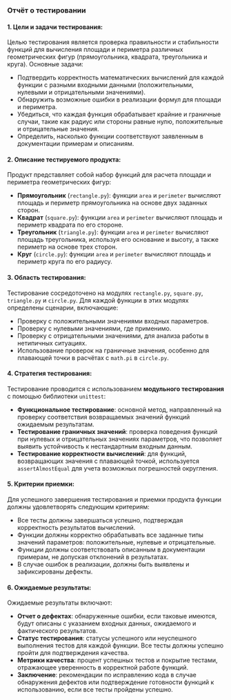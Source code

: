### Отчёт о тестировании

#### 1. Цели и задачи тестирования:
Целью тестирования является проверка правильности и стабильности функций для вычисления площади и периметра различных геометрических фигур (прямоугольника, квадрата, треугольника и круга). Основные задачи:
- Подтвердить корректность математических вычислений для каждой функции с разными входными данными (положительными, нулевыми и отрицательными значениями).
- Обнаружить возможные ошибки в реализации формул для площади и периметра.
- Убедиться, что каждая функция обрабатывает крайние и граничные случаи, такие как радиус или стороны равные нулю, положительные и отрицательные значения.
- Определить, насколько функции соответствуют заявленным в документации примерам и описаниям.

#### 2. Описание тестируемого продукта:
Продукт представляет собой набор функций для расчета площади и периметра геометрических фигур:
- **Прямоугольник** (`rectangle.py`): функции `area` и `perimeter` вычисляют площадь и периметр прямоугольника на основе двух заданных сторон.
- **Квадрат** (`square.py`): функции `area` и `perimeter` вычисляют площадь и периметр квадрата по его стороне.
- **Треугольник** (`triangle.py`): функции `area` и `perimeter` вычисляют площадь треугольника, используя его основание и высоту, а также периметр на основе трех сторон.
- **Круг** (`circle.py`): функции `area` и `perimeter` вычисляют площадь и периметр круга по его радиусу.

#### 3. Область тестирования:
Тестирование сосредоточено на модулях `rectangle.py`, `square.py`, `triangle.py` и `circle.py`. Для каждой функции в этих модулях определены сценарии, включающие:
- Проверку с положительными значениями входных параметров.
- Проверку с нулевыми значениями, где применимо.
- Проверку с отрицательными значениями, для анализа работы в нетипичных ситуациях.
- Использование проверок на граничные значения, особенно для плавающей точки в расчётах с `math.pi` в `circle.py`.

#### 4. Стратегия тестирования:
Тестирование проводится с использованием **модульного тестирования** с помощью библиотеки `unittest`:
- **Функциональное тестирование**: основной метод, направленный на проверку соответствия возвращаемых значений функций ожидаемым результатам.
- **Тестирование граничных значений**: проверка поведения функций при нулевых и отрицательных значениях параметров, что позволяет выявить устойчивость к нестандартным входным данным.
- **Тестирование корректности вычислений**: для функций, возвращающих значения с плавающей точкой, используется `assertAlmostEqual` для учета возможных погрешностей округления.

#### 5. Критерии приемки:
Для успешного завершения тестирования и приемки продукта функции должны удовлетворять следующим критериям:
- Все тесты должны завершаться успешно, подтверждая корректность результатов вычислений.
- Функции должны корректно обрабатывать все заданные типы значений параметров: положительные, нулевые и отрицательные.
- Функции должны соответствовать описанным в документации примерам, не допуская отклонений в результатах.
- В случае ошибок в реализации, должны быть выявлены и зафиксированы дефекты.

#### 6. Ожидаемые результаты:
Ожидаемые результаты включают:
- **Отчет о дефектах**: обнаруженные ошибки, если таковые имеются, будут описаны с указанием входных данных, ожидаемого и фактического результатов.
- **Статус тестирования**: статусы успешного или неуспешного выполнения тестов для каждой функции. Все тесты должны успешно пройти для подтверждения качества.
- **Метрики качества**: процент успешных тестов и покрытие тестами, отражающее уверенность в корректной работе функций.
- **Заключение**: рекомендации по исправлению кода в случае обнаружения дефектов или подтверждение готовности функций к использованию, если все тесты пройдены успешно.

